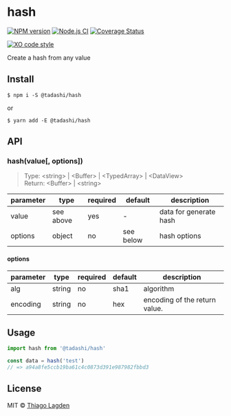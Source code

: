 # hash

[![NPM version][npm-img]][npm]
[![Node.js CI][ci-img]][ci]
[![Coverage Status][coveralls-img]][coveralls]

[![XO code style][xo-img]][xo]

[npm-img]:         https://img.shields.io/npm/v/@tadashi/hash.svg
[npm]:             https://www.npmjs.com/package/@tadashi/hash
[ci-img]:          https://github.com/lagden/hash/workflows/Node.js%20CI/badge.svg
[ci]:              https://github.com/lagden/hash/actions?query=workflow%3A%22Node.js+CI%22
[coveralls-img]:   https://coveralls.io/repos/github/lagden/hash/badge.svg?branch=main
[coveralls]:       https://coveralls.io/github/lagden/hash?branch=main
[xo-img]:          https://img.shields.io/badge/code_style-XO-5ed9c7.svg
[xo]:              https://github.com/sindresorhus/xo


Create a hash from any value


## Install

```
$ npm i -S @tadashi/hash
```

or

```
$ yarn add -E @tadashi/hash
```


## API

### hash(value[, options])

> Type: \<string> | \<Buffer> | \<TypedArray> | \<DataView>  
> Return: \<Buffer> | \<string>

parameter | type      | required    | default     | description
--------  | --------  | ----------- | ----------- | ------------
value     | see above | yes         | -           | data for generate hash
options   | object    | no          | see below   | hash options


#### options

parameter | type      | required    | default     | description
--------  | --------  | ----------- | ----------- | ------------
alg       | string    | no          | sha1        | algorithm
encoding  | string    | no          | hex         | encoding of the return value.


## Usage

```js
import hash from '@tadashi/hash'

const data = hash('test')
// => a94a8fe5ccb19ba61c4c0873d391e987982fbbd3
```


## License

MIT © [Thiago Lagden](https://github.com/lagden)
